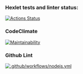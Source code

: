 ### Hexlet tests and linter status:
[![Actions Status](https://github.com/The-Kirill/frontend-project-lvl1/workflows/hexlet-check/badge.svg)](https://github.com/The-Kirill/frontend-project-lvl1/actions)
### CodeClimate
[![Maintainability](https://api.codeclimate.com/v1/badges/a99a88d28ad37a79dbf6/maintainability)](https://codeclimate.com/github/codeclimate/codeclimate/maintainability)
### Github Lint
[![.github/workflows/nodejs.yml](https://github.com/The-Kirill/frontend-project-lvl1/actions/workflows/nodejs.yml/badge.svg)](https://github.com/The-Kirill/frontend-project-lvl1/actions/workflows/nodejs.yml)
